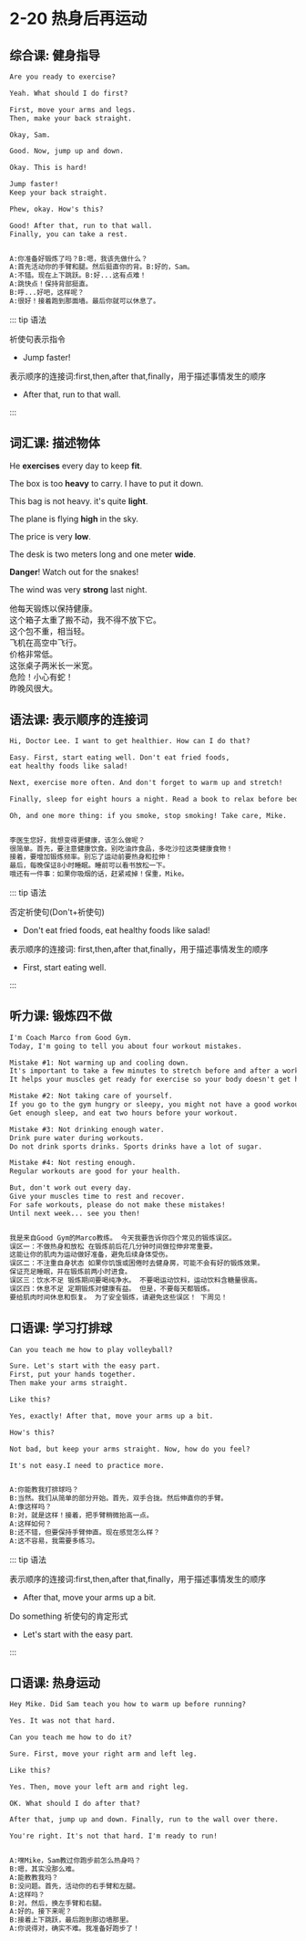 # 2-20 热身后再运动

## 综合课: 健身指导

```txt
Are you ready to exercise?

Yeah. What should I do first?

First, move your arms and legs.
Then, make your back straight.

Okay, Sam.

Good. Now, jump up and down.

Okay. This is hard!

Jump faster!
Keep your back straight.

Phew, okay. How's this?

Good! After that, run to that wall.
Finally, you can take a rest.


A:你准备好锻炼了吗？B:嗯，我该先做什么？
A:首先活动你的手臂和腿。然后挺直你的背。B:好的，Sam。
A:不错。现在上下跳跃。B:好...这有点难！
A:跳快点！保持背部挺直。
B:呼...好吧，这样呢？
A:很好！接着跑到那面墙。最后你就可以休息了。
```

::: tip 语法

祈使句表示指令

- Jump faster!

表示顺序的连接词:first,then,after that,finally，用于描述事情发生的顺序

- After that, run to that wall.

:::

## 词汇课: 描述物体

He **exercises** every day to keep **fit**.

The box is too **heavy** to carry. I have to put it down.

This bag is not heavy. it's quite **light**.

The plane is flying **high** in the sky.

The price is very **low**.

The desk is two meters long and one meter **wide**.

**Danger**! Watch out for the snakes!

The wind was very **strong** last night.

他每天锻炼以保持健康。<br/>
这个箱子太重了搬不动，我不得不放下它。<br/>
这个包不重，相当轻。 <br/>
飞机在高空中飞行。 <br/>
价格非常低。 <br/>
这张桌子两米长一米宽。 <br/>
危险！小心有蛇！ <br/>
昨晚风很大。<br/>

## 语法课: 表示顺序的连接词

```txt
Hi, Doctor Lee. I want to get healthier. How can I do that?

Easy. First, start eating well. Don't eat fried foods,
eat healthy foods like salad!

Next, exercise more often. And don't forget to warm up and stretch!

Finally, sleep for eight hours a night. Read a book to relax before bed.

Oh, and one more thing: if you smoke, stop smoking! Take care, Mike.


李医生您好，我想变得更健康，该怎么做呢？
很简单。首先，要注意健康饮食。别吃油炸食品，多吃沙拉这类健康食物！
接着，要增加锻炼频率。别忘了运动前要热身和拉伸！
最后，每晚保证8小时睡眠。睡前可以看书放松一下。
哦还有一件事：如果你吸烟的话，赶紧戒掉！保重，Mike。
```

::: tip 语法

否定祈使句(Don't+祈使句)

- Don't eat fried foods, eat healthy foods like salad!

表示顺序的连接词: first,then,after that,finally，用于描述事情发生的顺序

- First, start eating well.

:::

## 听力课: 锻炼四不做

```txt
I'm Coach Marco from Good Gym.
Today, I'm going to tell you about four workout mistakes.

Mistake #1: Not warming up and cooling down.
It's important to take a few minutes to stretch before and after a workout.
It helps your muscles get ready for exercise so your body doesn't get hurt later.

Mistake #2: Not taking care of yourself.
If you go to the gym hungry or sleepy, you might not have a good workout.
Get enough sleep, and eat two hours before your workout.

Mistake #3: Not drinking enough water.
Drink pure water during workouts.
Do not drink sports drinks. Sports drinks have a lot of sugar.

Mistake #4: Not resting enough.
Regular workouts are good for your health.

But, don't work out every day.
Give your muscles time to rest and recover.
For safe workouts, please do not make these mistakes!
Until next week... see you then!


我是来自Good Gym的Marco教练。 今天我要告诉你四个常见的锻炼误区。
误区一：不做热身和放松 在锻炼前后花几分钟时间做拉伸非常重要。
这能让你的肌肉为运动做好准备，避免后续身体受伤。
误区二：不注重自身状态 如果你饥饿或困倦时去健身房，可能不会有好的锻炼效果。
保证充足睡眠，并在锻炼前两小时进食。
误区三：饮水不足 锻炼期间要喝纯净水。 不要喝运动饮料，运动饮料含糖量很高。
误区四：休息不足 定期锻炼对健康有益。 但是，不要每天都锻炼。
要给肌肉时间休息和恢复。 为了安全锻炼，请避免这些误区！ 下周见！
```

## 口语课: 学习打排球

```txt
Can you teach me how to play volleyball?

Sure. Let's start with the easy part.
First, put your hands together.
Then make your arms straight.

Like this?

Yes, exactly! After that, move your arms up a bit.

How's this?

Not bad, but keep your arms straight. Now, how do you feel?

It's not easy.I need to practice more.


A:你能教我打排球吗？
B:当然。我们从简单的部分开始。首先，双手合拢。然后伸直你的手臂。
A:像这样吗？
B:对，就是这样！接着，把手臂稍微抬高一点。
A:这样如何？
B:还不错，但要保持手臂伸直。现在感觉怎么样？
A:这不容易，我需要多练习。
```

::: tip 语法

表示顺序的连接词:first,then,after that,finally，用于描述事情发生的顺序

- After that, move your arms up a bit.

Do something 祈使句的肯定形式

- Let's start with the easy part.

:::

## 口语课: 热身运动

```txt
Hey Mike. Did Sam teach you how to warm up before running?

Yes. It was not that hard.

Can you teach me how to do it?

Sure. First, move your right arm and left leg.

Like this?

Yes. Then, move your left arm and right leg.

OK. What should I do after that?

After that, jump up and down. Finally, run to the wall over there.

You're right. It's not that hard. I'm ready to run!


A:嘿Mike，Sam教过你跑步前怎么热身吗？
B:嗯，其实没那么难。
A:能教教我吗？
B:没问题。首先，活动你的右手臂和左腿。
A:这样吗？
B:对。然后，换左手臂和右腿。
A:好的。接下来呢？
B:接着上下跳跃，最后跑到那边墙那里。
A:你说得对，确实不难。我准备好跑步了！
```